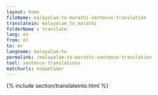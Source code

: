 ```yaml
---
layout: home
fileName: malayalam-to-marathi-sentence-translation
translatein: malayalam_to_marathi
folderName : translate
lang: en
from: ml
to: mr
langname: malayalam-to
permalink: /malayalam-to-marathi-sentence-translation
tool: sentence-translations
matchurls: en&&ml&&mr
---
```

{% include section/translateinto.html %}
